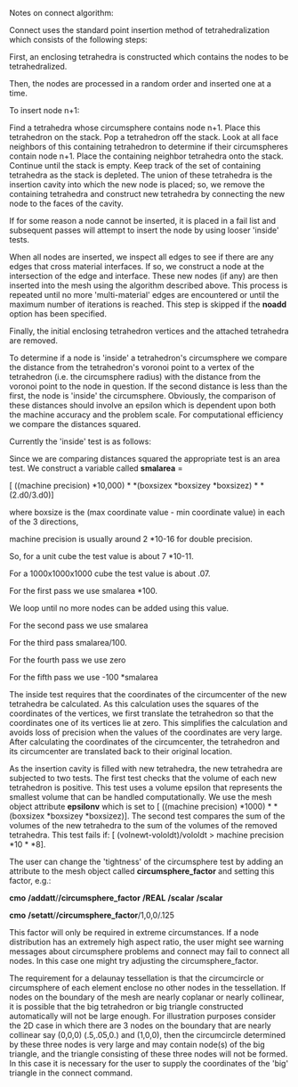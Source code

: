 Notes on connect algorithm:

Connect uses the standard point insertion method of tetrahedralization
which consists of the following steps:

 First, an enclosing tetrahedra is constructed which contains the nodes
 to be tetrahedralized.

 Then, the nodes are processed in a random order and inserted one at a
 time.

 To insert node n+1:

  Find a tetrahedra whose circumsphere contains node n+1.  Place this
  tetrahedron on the stack.  Pop a tetrahedron off the stack.  Look at
  all face neighbors of this containing tetrahedron to determine if
  their circumspheres contain node n+1.  Place the containing neighbor
  tetrahedra onto the stack.  Continue until the stack is empty.  Keep
  track of the set of containing tetrahedra as the stack is depleted. 
  The union of these tetrahedra is the insertion cavity into which the
  new node is placed; so, we remove the containing tetrahedra and
  construct new tetrahedra by connecting the new node to the faces of
  the cavity.

  If for some reason a node cannot be inserted, it is placed in a fail
  list and subsequent passes will attempt to insert the node by using
  looser 'inside' tests.

 When all nodes are inserted, we inspect all edges to see if there are
 any edges that cross material interfaces. If so, we construct a node at
 the intersection of the edge and interface.  These new nodes (if any)
 are then inserted into the mesh using the algorithm described above. 
 This process is repeated until no more 'multi-material' edges are
 encountered or until the maximum number of iterations is reached. 
 This step is skipped if the **noadd** option has been specified.

 Finally, the initial enclosing tetrahedron vertices and the attached
 tetrahedra are removed.

 To determine if a node is 'inside' a tetrahedron's circumsphere we
 compare the distance from the tetrahedron's voronoi point to a vertex
 of the tetrahedron (i.e. the circumsphere radius) with the distance
 from the voronoi point to the node in question.  If the second
 distance is less than the first, the node is 'inside' the
 circumsphere.  Obviously, the comparison of these distances should
 involve an epsilon which is dependent upon both the machine accuracy
 and the problem scale.  For computational efficiency we compare the
 distances squared.

 Currently the 'inside' test is as follows:

  Since we are comparing distances squared the appropriate test is an
  area test.  We construct a variable called **smalarea** =

  [ ((machine
  precision)
*10,000)
*
*(boxsizex
*boxsizey
*boxsizez)
*
*(2.d0/3.d0)]

  where boxsize is the (max coordinate value - min coordinate value)
  in each of the 3 directions,

  machine precision is usually around 2
*10-16 for double precision.

  So, for a unit cube the test value is about 7
*10-11.

  For a 1000x1000x1000 cube the test value is about .07.

  For the first pass we use smalarea
*100.

  We loop until no more nodes can be added using this value.

  For the second pass we use smalarea

  For the third pass smalarea/100.

  For the fourth pass we use zero

  For the fifth pass we use -100
*smalarea

 The inside test requires that the coordinates of the circumcenter of
 the new tetrahedra be calculated.  As this calculation uses the
 squares of the coordinates of the vertices, we first translate the
 tetrahedron so that the coordinates one of its vertices lie at zero. 
 This simplifies the calculation and avoids loss of precision when the
 values of the coordinates are very large.  After calculating the
 coordinates of the circumcenter, the tetrahedron and its circumcenter
 are translated back to their original location.

 As the insertion cavity is filled with new tetrahedra, the new
 tetrahedra are subjected to two tests.  The first test checks that the
 volume of each new tetrahedron is positive.  This test uses a volume
 epsilon that represents the smallest volume that can be handled
 computationally.  We use the mesh object attribute **epsilonv** which
 is set to [ ((machine
 precision)
*1000)
*
*(boxsizex
*boxsizey
*boxsizez)].  The second
 test compares the sum of the volumes of the new tetrahedra to the sum
 of the volumes of the removed tetrahedra.  This test fails if: [ 
 (volnewt-vololdt)/vololdt  &gt; machine precision
*10
*
*8].

 The user can change the 'tightness' of the circumsphere test by adding
 an attribute to the mesh object called **circumsphere\_factor** and
 setting this factor, e.g.:

 **cmo** **/addatt**/**/circumsphere\_factor** **/REAL** **/scalar** **/scalar**

 **cmo** **/setatt**/**/circumsphere\_factor**/1,0,0/.125

 This factor will only be required in extreme circumstances.  If a node
 distribution has an extremely high aspect ratio, the user might see
 warning messages about circumsphere problems and connect may fail to
 connect all nodes.  In this case one might try adjusting the
 circumsphere\_factor.

The requirement for a delaunay tessellation is that the circumcircle or
circumsphere of each element enclose no other nodes in the
tessellation.  If nodes on the boundary of the mesh are nearly coplanar
or nearly collinear, it is possible that the big tetrahedron or big
triangle constructed automatically will not be large enough.  For
illustration purposes consider the 2D case in which there are 3 nodes on
the boundary that are nearly collinear say (0,0,0) (.5,.05,0.) and
(1,0,0), then the circumcircle determined by these three nodes is very
large and may contain node(s) of the big triangle, and the triangle
consisting of these three nodes will not be formed.   In this case it is
necessary for the user to supply the coordinates of the 'big' triangle
in the connect command.
